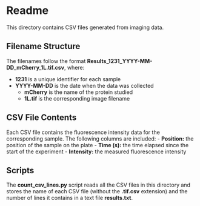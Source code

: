 # Readme

This directory contains CSV files generated from imaging data.

## Filename Structure

The filenames follow the format **Results_1231_YYYY-MM-DD_mCherry_1L.tif.csv**, where:
  - **1231** is a unique identifier for each sample
  - **YYYY-MM-DD** is the date when the data was collected
	- **mCherry** is the name of the protein studied
	- **1L.tif** is the corresponding image filename

## CSV File Contents

Each CSV file contains the fluorescence intensity data for the corresponding sample. The following columns are included:
	- **Position:** the position of the sample on the plate
	- **Time (s):** the time elapsed since the start of the experiment
	- **Intensity:** the measured fluorescence intensity

## Scripts

The **count_csv_lines.py** script reads all the CSV files in this directory and stores the name of each CSV file (without the **.tif.csv** extension) and the number of lines it contains in a text file **results.txt**.
